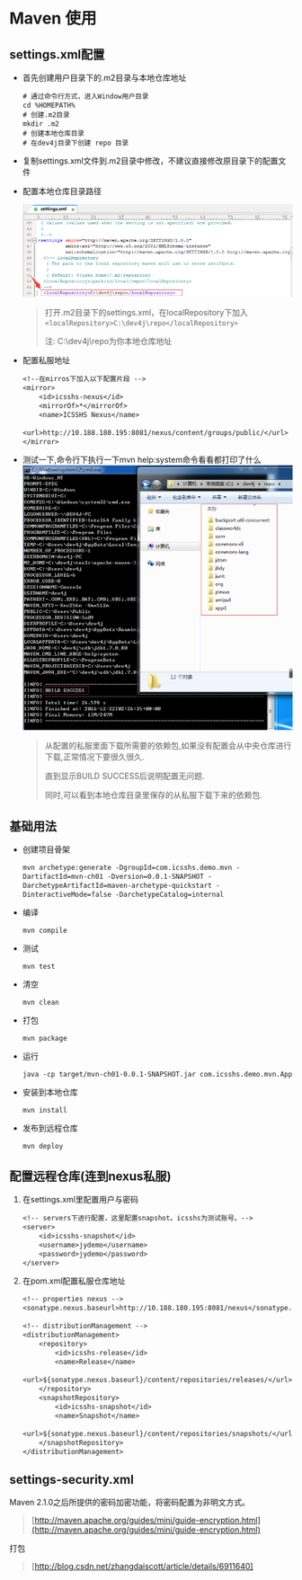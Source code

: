 # Maven 使用

## settings.xml配置

* 首先创建用户目录下的.m2目录与本地仓库地址

  ```
  # 通过命令行方式，进入Window用户目录
  cd %HOMEPATH%
  # 创建.m2目录
  mkdir .m2
  # 创建本地仓库目录
  # 在dev4j目录下创建 repo 目录
  ```

* 复制settings.xml文件到.m2目录中修改，不建议直接修改原目录下的配置文件

* 配置本地仓库目录路径

  ![](/cn/usage/images/dev4j_mvn_settings_localRepository.png)

  > 打开.m2目录下的settings.xml，在localRepository下加入`<localRepository>C:\dev4j\repo</localRepository>`
  >
  > 注: C:\dev4j\repo为你本地仓库地址

* 配置私服地址

  ```
  <!--在mirros下加入以下配置片段 -->
  <mirror>
      <id>icsshs-nexus</id>
      <mirrorOf>*</mirrorOf>
      <name>ICSSHS Nexus</name>
      <url>http://10.188.180.195:8081/nexus/content/groups/public/</url>
  </mirror>
  ```

* 测试一下,命令行下执行一下mvn help:system命令看看都打印了什么  
  ![](/cn/usage/images/dev4j_mvn_help!system.png)

  > 从配置的私服里面下载所需要的依赖包,如果没有配置会从中央仓库进行下载,正常情况下要很久很久.
  >
  > 直到显示BUILD SUCCESS后说明配置无问题.
  >
  > 同时,可以看到本地仓库目录里保存的从私服下载下来的依赖包.

## 基础用法

* 创建项目骨架

  ```
  mvn archetype:generate -DgroupId=com.icsshs.demo.mvn -DartifactId=mvn-ch01 -Dversion=0.0.1-SNAPSHOT -DarchetypeArtifactId=maven-archetype-quickstart -DinteractiveMode=false -DarchetypeCatalog=internal
  ```

* 编译

  ```
  mvn compile
  ```

* 测试

  ```
  mvn test
  ```

* 清空

  ```
  mvn clean
  ```

* 打包

  ```
  mvn package
  ```

* 运行

  ```
  java -cp target/mvn-ch01-0.0.1-SNAPSHOT.jar com.icsshs.demo.mvn.App
  ```

* 安装到本地仓库

  ```
  mvn install
  ```

* 发布到远程仓库

  ```
  mvn deploy
  ```

## 配置远程仓库\(连到nexus私服\)

1. 在settings.xml里配置用户与密码

   ```
   <!-- servers下进行配置，这里配置snapshot。icsshs为测试账号。-->
   <server>
       <id>icsshs-snapshot</id>
       <username>jydemo</username>
       <password>jydemo</password>
   </server>
   ```

2. 在pom.xml配置私服仓库地址

   ```
   <!-- properties nexus -->
   <sonatype.nexus.baseurl>http://10.188.180.195:8081/nexus</sonatype.nexus.baseurl>

   <!-- distributionManagement -->
   <distributionManagement>
       <repository>
           <id>icsshs-release</id>
           <name>Release</name>
           <url>${sonatype.nexus.baseurl}/content/repositories/releases/</url>
       </repository>
       <snapshotRepository>
           <id>icsshs-snapshot</id>
           <name>Snapshot</name>
           <url>${sonatype.nexus.baseurl}/content/repositories/snapshots/</url>
       </snapshotRepository>
   </distributionManagement>
   ```

## settings-security.xml

Maven 2.1.0之后所提供的密码加密功能，将密码配置为非明文方式。

> [http://maven.apache.org/guides/mini/guide-encryption.html](http://maven.apache.org/guides/mini/guide-encryption.html)

打包

> [http://blog.csdn.net/zhangdaiscott/article/details/6911640]

